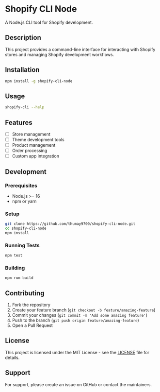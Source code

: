 # Shopify CLI Node

A Node.js CLI tool for Shopify development.

## Description

This project provides a command-line interface for interacting with Shopify stores and managing Shopify development workflows.

## Installation

```bash
npm install -g shopify-cli-node
```

## Usage

```bash
shopify-cli --help
```

## Features

- [ ] Store management
- [ ] Theme development tools
- [ ] Product management
- [ ] Order processing
- [ ] Custom app integration

## Development

### Prerequisites

- Node.js >= 16
- npm or yarn

### Setup

```bash
git clone https://github.com/thumay9700/shopify-cli-node.git
cd shopify-cli-node
npm install
```

### Running Tests

```bash
npm test
```

### Building

```bash
npm run build
```

## Contributing

1. Fork the repository
2. Create your feature branch (`git checkout -b feature/amazing-feature`)
3. Commit your changes (`git commit -m 'Add some amazing feature'`)
4. Push to the branch (`git push origin feature/amazing-feature`)
5. Open a Pull Request

## License

This project is licensed under the MIT License - see the [LICENSE](LICENSE) file for details.

## Support

For support, please create an issue on GitHub or contact the maintainers.
